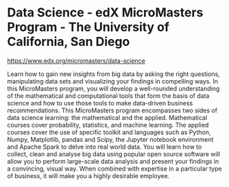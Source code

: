 # Data Science - edX MicroMasters Program - The University of California, San Diego
https://www.edx.org/micromasters/data-science

Learn how to gain new insights from big data by asking the right questions, manipulating data sets and visualizing your findings in compelling ways.
In this MicroMasters program, you will develop a well-rounded understanding of the mathematical and computational tools that form the basis of data science and how to use those tools to make data-driven business recommendations.
This MicroMasters program encompasses two sides of data science learning: the mathematical and the applied.
Mathematical courses cover probability, statistics, and machine learning. The applied courses cover the use of specific toolkit and languages such as Python, Numpy, Matplotlib, pandas and Scipy, the Jupyter notebook environment and Apache Spark to delve into real world data.
You will learn how to collect, clean and analyse big data using popular open source software will allow you to perform large-scale data analysis and present your findings in a convincing, visual way. When combined with expertise in a particular type of business, it will make you a highly desirable employee.

